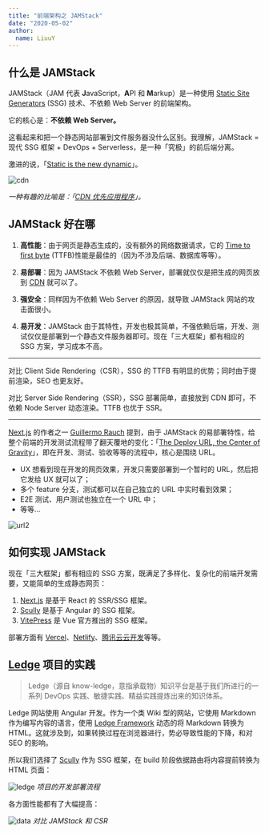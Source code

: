 ```yaml
---
title: "前端架构之 JAMStack"
date: "2020-05-02"
author:
  name: LiuuY
---
```


## 什么是 JAMStack

JAMStack（JAM 代表 **J**avaScript，**A**PI 和 **M**arkup）是一种使用 [Static Site Generators](https://www.staticgen.com/) (SSG) 技术、不依赖 Web Server 的前端架构。

它的核心是：**不依赖 Web Server。**

这看起来和把一个静态网站部署到文件服务器没什么区别。我理解，JAMStack = 现代 SSG 框架 + DevOps + Serverless，是一种「究极」的前后端分离。

激进的说，「[Static is the new dynamic](https://rauchg.com/2020/2019-in-review#static-is-the-new-dynamic)」。

![cdn](https://user-images.githubusercontent.com/14286374/80860439-2d3c4c00-8c9a-11ea-934d-c6a1ea994329.png)

_一种有趣的比喻是：「[CDN 优先应用程序](https://www.thoughtworks.com/cn/radar/techniques/jamstack)」。_

## JAMStack 好在哪

1. **高性能**：由于网页是静态生成的，没有额外的网络数据请求，它的 [Time to first byte](https://en.wikipedia.org/wiki/Time_to_first_byte) (TTFB)性能是最佳的（因为不涉及后端、数据库等等）。

2. **易部署**：因为 JAMStack 不依赖 Web Server，部署就仅仅是把生成的网页放到 [CDN](https://en.wikipedia.org/wiki/Content_delivery_network) 就可以了。

3. **强安全**：同样因为不依赖 Web Server 的原因，就导致 JAMStack 网站的攻击面很小。

4. **易开发**：JAMStack 由于其特性，开发也极其简单，不强依赖后端，开发、测试仅仅是部署到一个静态文件服务器即可。现在「三大框架」都有相应的 SSG 方案，学习成本不高。

---

对比 Client Side Rendering（CSR），SSG 的 TTFB 有明显的优势；同时由于提前渲染，SEO 也更友好。

对比 Server Side Rendering（SSR），SSG 部署简单，直接放到 CDN 即可，不依赖 Node Server 动态渲染。TTFB 也优于 SSR。

---

[Next.js](https://nextjs.org/) 的作者之一 [Guillermo Rauch](https://vercel.com/about/rauchg) 提到，由于 JAMStack 的易部署特性，给整个前端的开发测试流程带了翻天覆地的变化：「[The Deploy URL, the Center of Gravity](https://rauchg.com/2020/2019-in-review#testing-the-jamstack)」，即在开发、测试、验收等等的流程中，核心是围绕 URL。

- UX 想看到现在开发的网页效果，开发只需要部署到一个暂时的 URL，然后把它发给 UX 就可以了；
- 多个 feature 分支，测试都可以在自己独立的 URL 中实时看到效果；
- E2E 测试、用户测试也独立在一个 URL 中；
- 等等...

![url2](https://user-images.githubusercontent.com/14286374/80860449-3b8a6800-8c9a-11ea-92f8-65241800305d.png)

## 如何实现 JAMStack

现在「三大框架」都有相应的 SSG 方案，既满足了多样化、复杂化的前端开发需要，又能简单的生成静态网页：

1. [Next.js](https://nextjs.org/) 是基于 React 的 SSR/SSG 框架。
2. [Scully](https://github.com/scullyio/scully) 是基于 Angular 的 SSG 框架。
3. [VitePress](https://github.com/vuejs/vitepress) 是 Vue 官方推出的 SSG 框架。

部署方面有 [Vercel](https://vercel.com/)、[Netlify](https://www.netlify.com/)、[腾讯云云开发](https://cloud.tencent.com/product/tcb?from=12334)等等。

## [Ledge](https://devops.phodal.com/) 项目的实践

> Ledge（源自 know-ledge，意指承载物）知识平台是基于我们所进行的一系列 DevOps 实践、敏捷实践、精益实践提炼出来的知识体系。

Ledge 网站使用 Angular 开发。作为一个类 Wiki 型的网站，它使用 Markdown 作为编写内容的语言，使用 [Ledge Framework](https://www.npmjs.com/package/@ledge-framework/render) 动态的将 Markdown 转换为 HTML。这就涉及到，如果转换过程在浏览器进行，势必导致性能的下降，和对 SEO 的影响。

所以我们选择了 [Scully](https://scully.io/docs/showcase) 作为 SSG 框架，在 build 阶段依据路由将内容提前转换为 HTML 页面：

![ledge](https://user-images.githubusercontent.com/14286374/80860454-4513d000-8c9a-11ea-907e-9c88f7a93c47.png)
_项目的开发部署流程_

各方面性能都有了大幅提高：

![data](https://user-images.githubusercontent.com/14286374/80860462-4ba24780-8c9a-11ea-8a2a-e79af72b6754.png)
_对比 JAMStack 和 CSR_
